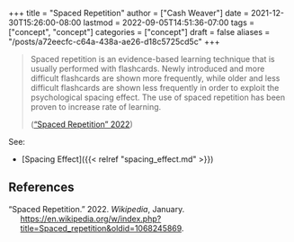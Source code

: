 +++
title = "Spaced Repetition"
author = ["Cash Weaver"]
date = 2021-12-30T15:26:00-08:00
lastmod = 2022-09-05T14:51:36-07:00
tags = ["concept", "concept"]
categories = ["concept"]
draft = false
aliases = "/posts/a72eecfc-c64a-438a-ae26-d18c5725cd5c"
+++

> Spaced repetition is an evidence-based learning technique that is usually performed with flashcards. Newly introduced and more difficult flashcards are shown more frequently, while older and less difficult flashcards are shown less frequently in order to exploit the psychological spacing effect. The use of spaced repetition has been proven to increase rate of learning.
>
> (<a href="#citeproc_bib_item_1">“Spaced Repetition” 2022</a>)

See:

-   [Spacing Effect]({{< relref "spacing_effect.md" >}})

## References

<style>.csl-entry{text-indent: -1.5em; margin-left: 1.5em;}</style><div class="csl-bib-body">
  <div class="csl-entry"><a id="citeproc_bib_item_1"></a>“Spaced Repetition.” 2022. <i>Wikipedia</i>, January. <a href="https://en.wikipedia.org/w/index.php?title=Spaced_repetition&oldid=1068245869">https://en.wikipedia.org/w/index.php?title=Spaced_repetition&#38;oldid=1068245869</a>.</div>
</div>
